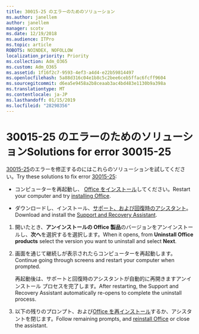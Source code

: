 ```yaml
---
title: 30015-25 のエラーのためのソリューション
ms.author: janellem
author: janellem
manager: scotv
ms.date: 12/19/2018
ms.audience: ITPro
ms.topic: article
ROBOTS: NOINDEX, NOFOLLOW
localization_priority: Priority
ms.collection: Adm_O365
ms.custom: Adm_O365
ms.assetid: 1f16f2c7-9593-4ef3-a4d4-e22b59814497
ms.openlocfilehash: 5a88d316c04e1b8c5c2bee6ceb5ffac6fcff9604
ms.sourcegitcommit: d6ea5e9458a2b8ceaab3ac4bd483e1130b9a398a
ms.translationtype: MT
ms.contentlocale: ja-JP
ms.lasthandoff: 01/15/2019
ms.locfileid: "28298356"
---
```

# <a name="solutions-for-error-30015-25"></a><span data-ttu-id="24c2e-102">30015-25 のエラーのためのソリューション</span><span class="sxs-lookup"><span data-stu-id="24c2e-102">Solutions for error 30015-25</span></span>

<span data-ttu-id="24c2e-103">[30015-25](https://support.office.com/article/d5df89a9-0507-4b4c-92f9-22f457e630aa?wt.mc_id=Alchemy_ClientDIA)のエラーを修正するのにはこれらのソリューションを試してください。</span><span class="sxs-lookup"><span data-stu-id="24c2e-103">Try these solutions to fix error [30015-25](https://support.office.com/article/d5df89a9-0507-4b4c-92f9-22f457e630aa?wt.mc_id=Alchemy_ClientDIA):</span></span>
  
- <span data-ttu-id="24c2e-104">コンピューターを再起動し、 [Office をインストール](https://portal.office.com/OLS/MySoftware.aspx)してください。</span><span class="sxs-lookup"><span data-stu-id="24c2e-104">Restart your computer and try [installing Office](https://portal.office.com/OLS/MySoftware.aspx).</span></span>
    
- <span data-ttu-id="24c2e-105">ダウンロードし、インストール、[サポート、および回復時のアシスタント](https://aka.ms/SARA-OfficeUninstall-Alchemy)。</span><span class="sxs-lookup"><span data-stu-id="24c2e-105">Download and install the [Support and Recovery Assistant](https://aka.ms/SARA-OfficeUninstall-Alchemy).</span></span>
    
1. <span data-ttu-id="24c2e-106">開いたとき、**アンインストールの Office 製品**のバージョンをアンインストールし、**次へ**を選択するを選択します。</span><span class="sxs-lookup"><span data-stu-id="24c2e-106">When it opens, from **Uninstall Office products** select the version you want to uninstall and select **Next**.</span></span> 
    
2. <span data-ttu-id="24c2e-107">画面を通じて継続しが表示されたらコンピューターを再起動します。</span><span class="sxs-lookup"><span data-stu-id="24c2e-107">Continue going through screens and restart your computer when prompted.</span></span>
    
    <span data-ttu-id="24c2e-108">再起動後は、サポートと回復時のアシスタントが自動的に再開きますアンインストール プロセスを完了します。</span><span class="sxs-lookup"><span data-stu-id="24c2e-108">After restarting, the Support and Recovery Assistant automatically re-opens to complete the uninstall process.</span></span>
    
3. <span data-ttu-id="24c2e-109">以下の残りのプロンプト、および[Office を再インストール](https://portal.office.com/OLS/MySoftware.aspx)するか、アシスタントを閉じます。</span><span class="sxs-lookup"><span data-stu-id="24c2e-109">Follow remaining prompts, and [reinstall Office](https://portal.office.com/OLS/MySoftware.aspx) or close the assistant.</span></span> 
    


